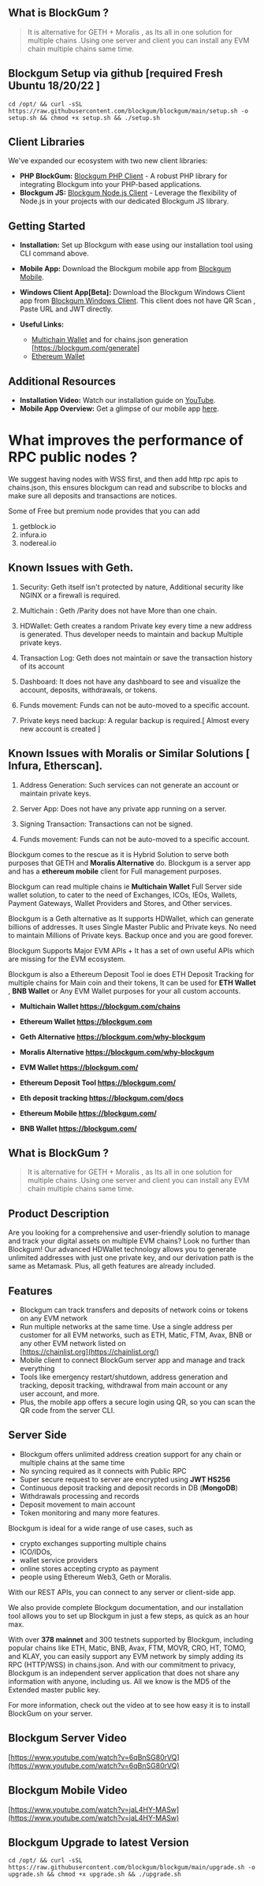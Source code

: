 ## What is BlockGum ?

>  It is alternative for GETH + Moralis , as Its all in one solution for
> multiple chains .Using one server and client you can install any EVM
> chain multiple chains same time.

## Blockgum Setup via github [required Fresh Ubuntu 18/20/22 ]
```
cd /opt/ && curl -sSL https://raw.githubusercontent.com/blockgum/blockgum/main/setup.sh -o setup.sh && chmod +x setup.sh && ./setup.sh
```

## Client Libraries
We've expanded our ecosystem with two new client libraries:

- **PHP BlockGum:** [Blockgum PHP Client](https://github.com/blockgum/php-blockgum) - A robust PHP library for integrating Blockgum into your PHP-based applications.
- **Blockgum JS:** [Blockgum Node.js Client](https://github.com/blockgum/blockgum-js) - Leverage the flexibility of Node.js in your projects with our dedicated Blockgum JS library.

## Getting Started
- **Installation:** Set up Blockgum with ease using our installation tool using CLI command above.
- **Mobile App:** Download the Blockgum mobile app from [Blockgum Mobile](https://blockgum.com/blockgum.apk).
- **Windows Client App[Beta]:** Download the Blockgum Windows Client app from [Blockgum Windows Client](https://blockgum.com/blockgum_client_win_0.0.1.exe). This client does not have QR Scan , Paste URL and JWT directly.

- **Useful Links:** 
  - [Multichain Wallet](https://blockgum.com/chains) and for chains.json generation [https://blockgum.com/generate]
  - [Ethereum Wallet](https://blockgum.com)

## Additional Resources
- **Installation Video:** Watch our installation guide on [YouTube](https://www.youtube.com/watch?v=6qBnSG80rVQ).
- **Mobile App Overview:** Get a glimpse of our mobile app [here](https://www.youtube.com/watch?v=jaL4HY-MASw).
  
# What improves the performance of RPC public nodes ?

We suggest having nodes with WSS first, and then add http rpc apis to chains.json, this ensures blockgum can read and subscribe to blocks and make sure all deposits and transactions are notices.

Some of Free but premium node provides that you can add 

1. getblock.io
2. infura.io
3. nodereal.io


## Known Issues with Geth.  

1.  Security: Geth itself isn't protected by nature, Additional security like NGINX or a firewall is required.
    
2.  Multichain : Geth /Parity does not have More than one chain.
    
3.  HDWallet: Geth creates a random Private key every time a new address is generated. Thus developer needs to maintain and backup Multiple private keys.
    
4.  Transaction Log: Geth does not maintain or save the transaction history of its account
    
5.  Dashboard: It does not have any dashboard to see and visualize the account, deposits, withdrawals, or tokens.
    
6.  Funds movement: Funds can not be auto-moved to a specific account.
    
7.  Private keys need backup: A regular backup is required.[ Almost every new account is created ]
  

## Known Issues with Moralis or Similar Solutions [ Infura, Etherscan].

1.  Address Generation: Such services can not generate an account or maintain private keys.
    
2.  Server App: Does not have any private app running on a server.
    
3.  Signing Transaction: Transactions can not be signed.
    
4.  Funds movement: Funds can not be auto-moved to a specific account.
    
Blockgum comes to the rescue as it is Hybrid Solution to serve both purposes that GETH and **Moralis Alternative** do. Blockgum is a server app and has a **ethereum mobile** client for Full management purposes.

  

Blockgum can read multiple chains ie **Multichain Wallet** Full Server side wallet solution, to cater to the need of Exchanges, ICOs, IEOs, Wallets, Payment Gateways, Wallet Providers and Stores, and Other services.

  

Blockgum is a Geth alternative as It supports HDWallet, which can generate billions of addresses. It uses Single Master Public and Private keys. No need to maintain Millions of Private keys. Backup once and you are good forever.

  

Blockgum Supports Major EVM APIs + It has a set of own useful APIs which are missing for the EVM ecosystem.

  

Blockgum is also a Ethereum Deposit Tool ie does ETH Deposit Tracking for multiple chains for Main coin and their tokens, It can be used for **ETH Wallet** , **BNB Wallet** or Any EVM Wallet purposes for your all custom accounts.

-   **Multichain Wallet https://blockgum.com/chains**
    
-   **Ethereum Wallet https://blockgum.com**
    
-   **Geth Alternative https://blockgum.com/why-blockgum**
    
-   **Moralis Alternative https://blockgum.com/why-blockgum**
    
-   **EVM Wallet https://blockgum.com/**
    
-   **Ethereum Deposit Tool https://blockgum.com/**
    
-   **Eth deposit tracking https://blockgum.com/docs**
    
-   **Ethereum Mobile https://blockgum.com/**
    
-   **BNB Wallet https://blockgum.com/**

## What is BlockGum ?

>  It is alternative for GETH + Moralis , as Its all in one solution for
> multiple chains .Using one server and client you can install any EVM
> chain multiple chains same time.

## Product Description

Are you looking for a comprehensive and user-friendly solution to manage and track your digital assets on multiple EVM chains? Look no further than Blockgum! Our advanced HDWallet technology allows you to generate unlimited addresses with just one private key, and our derivation path is the same as Metamask. Plus, all geth features are already included.

## Features

 - Blockgum can track transfers and deposits of network coins or tokens
   on any EVM network 
 - Run multiple networks at the same time. Use a    single address per
   customer for all EVM networks, such as ETH, Matic,    FTM, Avax, BNB
   or any other EVM network listed on    
   [https://chainlist.org](https://chainlist.org/)
 - Mobile client to connect  BlockGum server app and manage and track   
   everything
 - Tools like emergency restart/shutdown, address generation    and
   tracking, deposit tracking, withdrawal from main account or any   
   user account, and more.
 - Plus, the mobile app offers a secure login using QR, so you can scan
   the QR code from the server CLI.
 

## Server Side

 - Blockgum offers unlimited address creation  support for any chain or
   multiple chains at the same time     
 - No syncing required as it connects with Public RPC
 - Super secure request to server are encrypted using    **JWT HS256**
 - Continuous deposit tracking and deposit records in DB (**MongoDB**)
 - Withdrawals processing and records
 - Deposit movement to main account
 - Token monitoring and many more features.

Blockgum is ideal for a wide range of use cases, such as  

 - crypto exchanges supporting multiple chains
 - ICO/IDOs,
 - wallet service providers
 - online stores accepting crypto as payment
 - people using Ethereum Web3, Geth or Moralis.

  With our REST APIs, you can connect to any server or client-side app.

We also provide complete Blockgum documentation, and our installation tool allows you to set up Blockgum in just a few steps, as quick as an hour max.

With over  **378 mainnet**  and 300 testnets supported by Blockgum, including popular chains like ETH, Matic, BNB, Avax, FTM, MOVR, CRO, HT, TOMO, and KLAY, you can easily support any EVM network by simply adding its RPC (HTTP/WSS) in chains.json. And with our commitment to privacy, Blockgum is an independent server application that does not share any information with anyone, including us. All we know is the MD5 of the Extended master public key.

For more information, check out the video at to see how easy it is to install BlockGum on your server. 

## Blockgum Server Video

 [https://www.youtube.com/watch?v=6qBnSG80rVQ](https://www.youtube.com/watch?v=6qBnSG80rVQ)  

## Blockgum Mobile Video

[https://www.youtube.com/watch?v=jaL4HY-MASw](https://www.youtube.com/watch?v=jaL4HY-MASw)

## Blockgum Upgrade to latest Version 
```
cd /opt/ && curl -sSL https://raw.githubusercontent.com/blockgum/blockgum/main/upgrade.sh -o upgrade.sh && chmod +x upgrade.sh && ./upgrade.sh
```

